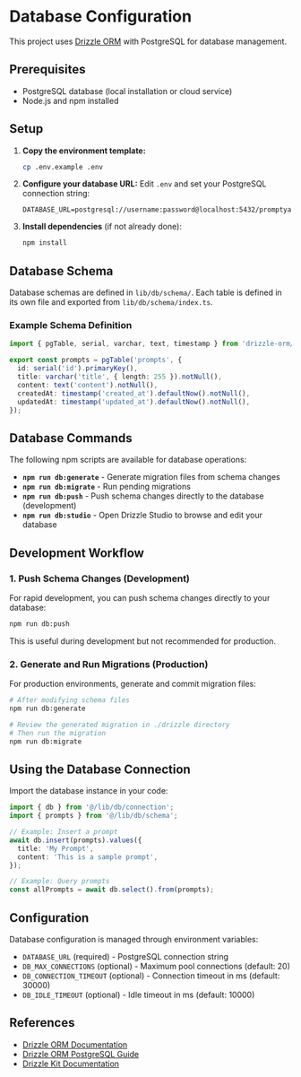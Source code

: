 # Database Configuration

This project uses [Drizzle ORM](https://orm.drizzle.team/) with PostgreSQL for database management.

## Prerequisites

- PostgreSQL database (local installation or cloud service)
- Node.js and npm installed

## Setup

1. **Copy the environment template:**
   ```bash
   cp .env.example .env
   ```

2. **Configure your database URL:**
   Edit `.env` and set your PostgreSQL connection string:
   ```
   DATABASE_URL=postgresql://username:password@localhost:5432/promptyard
   ```

3. **Install dependencies** (if not already done):
   ```bash
   npm install
   ```

## Database Schema

Database schemas are defined in `lib/db/schema/`. Each table is defined in its own file and exported from `lib/db/schema/index.ts`.

### Example Schema Definition

```typescript
import { pgTable, serial, varchar, text, timestamp } from 'drizzle-orm/pg-core';

export const prompts = pgTable('prompts', {
  id: serial('id').primaryKey(),
  title: varchar('title', { length: 255 }).notNull(),
  content: text('content').notNull(),
  createdAt: timestamp('created_at').defaultNow().notNull(),
  updatedAt: timestamp('updated_at').defaultNow().notNull(),
});
```

## Database Commands

The following npm scripts are available for database operations:

- **`npm run db:generate`** - Generate migration files from schema changes
- **`npm run db:migrate`** - Run pending migrations
- **`npm run db:push`** - Push schema changes directly to the database (development)
- **`npm run db:studio`** - Open Drizzle Studio to browse and edit your database

## Development Workflow

### 1. Push Schema Changes (Development)

For rapid development, you can push schema changes directly to your database:

```bash
npm run db:push
```

This is useful during development but not recommended for production.

### 2. Generate and Run Migrations (Production)

For production environments, generate and commit migration files:

```bash
# After modifying schema files
npm run db:generate

# Review the generated migration in ./drizzle directory
# Then run the migration
npm run db:migrate
```

## Using the Database Connection

Import the database instance in your code:

```typescript
import { db } from '@/lib/db/connection';
import { prompts } from '@/lib/db/schema';

// Example: Insert a prompt
await db.insert(prompts).values({
  title: 'My Prompt',
  content: 'This is a sample prompt',
});

// Example: Query prompts
const allPrompts = await db.select().from(prompts);
```

## Configuration

Database configuration is managed through environment variables:

- `DATABASE_URL` (required) - PostgreSQL connection string
- `DB_MAX_CONNECTIONS` (optional) - Maximum pool connections (default: 20)
- `DB_CONNECTION_TIMEOUT` (optional) - Connection timeout in ms (default: 30000)
- `DB_IDLE_TIMEOUT` (optional) - Idle timeout in ms (default: 10000)

## References

- [Drizzle ORM Documentation](https://orm.drizzle.team/)
- [Drizzle ORM PostgreSQL Guide](https://orm.drizzle.team/docs/get-started/postgresql-new)
- [Drizzle Kit Documentation](https://orm.drizzle.team/kit-docs/overview)
